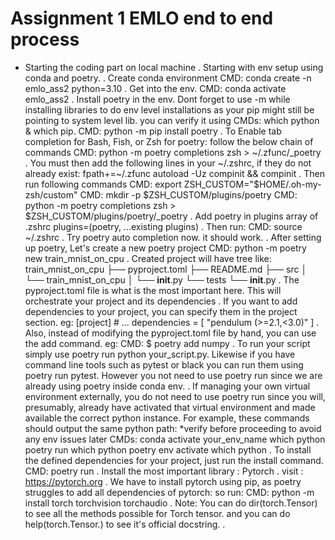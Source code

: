 # Assignment 1 EMLO end to end process

- Starting the coding part on local machine 
    . Starting with env setup using conda and poetry.
    . Create conda environment
        CMD: conda create -n emlo_ass2 python=3.10 
    . Get into the env.
        CMD: conda activate emlo_ass2 
    . Install poetry in the env. Dont forget to use -m while installing libraries to do env level installations as your pip might still be pointing to system level lib. you can verify it using CMDs: which python & which pip.
        CMD: python -m pip install poetry
    . To Enable tab completion for Bash, Fish, or Zsh for poetry: follow the below chain of commands
        CMD: python -m poetry completions zsh > ~/.zfunc/_poetry
        . You must then add the following lines in your ~/.zshrc, if they do not already exist:
            fpath+=~/.zfunc
            autoload -Uz compinit && compinit
        . Then run following commands
            CMD: export ZSH_CUSTOM="$HOME/.oh-my-zsh/custom"
            CMD: mkdir -p $ZSH_CUSTOM/plugins/poetry
            CMD: python -m poetry completions zsh > $ZSH_CUSTOM/plugins/poetry/_poetry
        . Add poetry in plugins array of .zshrc
            plugins=(poetry, ...existing plugins)
        . Then run:
            CMD: source ~/.zshrc
        . Try poetry auto completion now. it should work.
    . After setting up poetry, Let's create a new poetry project
        CMD: python -m poetry new train_mnist_on_cpu
        . Created project will have tree like:
            train_mnist_on_cpu
            ├── pyproject.toml
            ├── README.md
            ├── src
            │   └── train_mnist_on_cpu
            │       └── __init__.py
            └── tests
                └── __init__.py
        . The pyproject.toml file is what is the most important here. This will orchestrate your project and its dependencies
        . If you want to add dependencies to your project, you can specify them in the project section.
            eg: [project]
                # ...
                dependencies = [
                    "pendulum (>=2.1,<3.0)"
                ]
        . Also, instead of modifying the pyproject.toml file by hand, you can use the add command. eg:
            CMD: $ poetry add numpy
        . To run your script simply use poetry run python your_script.py. Likewise if you have command line tools such as pytest or black you can run them using poetry run pytest. However you not need to use poetry run since we are already using poetry inside conda env.
        . If managing your own virtual environment externally, you do not need to use poetry run since you will, presumably, already have activated that virtual environment and made available the correct python instance. For example, these commands should output the same python path: *verify before proceeding to avoid any env issues later
            CMDs: 
                conda activate your_env_name
                which python
                poetry run which python
                poetry env activate
                which python
        . To install the defined dependencies for your project, just run the install command.
            CMD: poetry run
    . Install the most important library : Pytorch
        . visit : https://pytorch.org
        . We have to install pytorch using pip, as poetry struggles to add all dependencies of pytorch: so run:
            CMD: python -m install torch torchvision torchaudio
        . Note: You can do dir(torch.Tensor) to see all the methods possible for Torch tensor. and you can do help(torch.Tensor.<method>) to see it's official docstring.
    . 

